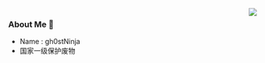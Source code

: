 <img align="right" src="https://github-readme-stats.vercel.app/api?username=gh0stNinja&count_private=true&show_icons=true&hide=prs&theme=radical" />

### About Me 👋

- Name : gh0stNinja
- 国家一级保护废物

